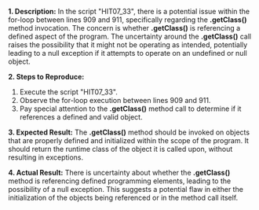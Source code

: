 ﻿**1. Description:** In the script "HIT07\_33", there is a potential issue within the for-loop between lines 909 and 911, specifically regarding the **.getClass()** method invocation. The concern is whether **.getClass()** is referencing a defined aspect of the program. The uncertainty around the **.getClass()** call raises the possibility that it might not be operating as intended, potentially leading to a null exception if it attempts to operate on an undefined or null object.

**2. Steps to Reproduce:**

1. Execute the script "HIT07\_33".
1. Observe the for-loop execution between lines 909 and 911.
1. Pay special attention to the **.getClass()** method call to determine if it references a defined and valid object.

**3. Expected Result:** The **.getClass()** method should be invoked on objects that are properly defined and initialized within the scope of the program. It should return the runtime class of the object it is called upon, without resulting in exceptions.

**4. Actual Result:** There is uncertainty about whether the **.getClass()** method is referencing defined programming elements, leading to the possibility of a null exception. This suggests a potential flaw in either the initialization of the objects being referenced or in the method call itself.

